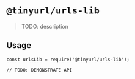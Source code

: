 # `@tinyurl/urls-lib`

> TODO: description

## Usage

```
const urlsLib = require('@tinyurl/urls-lib');

// TODO: DEMONSTRATE API
```
